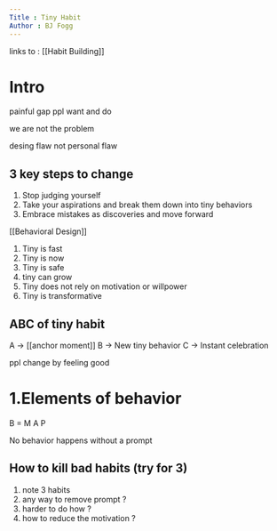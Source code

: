 ```yaml
---
Title : Tiny Habit
Author : BJ Fogg
---
```

links to : [[Habit Building]]

# Intro 
painful gap ppl want and do

we are not the problem

desing flaw not personal flaw

## 3 key steps to change
1. Stop judging yourself
2. Take your aspirations and break them down into tiny behaviors
3. Embrace mistakes as discoveries and move forward 

[[Behavioral Design]]
1. Tiny is fast
2. Tiny is now
3. Tiny is safe
4. tiny can grow
5. Tiny does not rely on motivation or willpower
6. Tiny is transformative


## ABC of tiny habit
A -> [[anchor moment]]
B -> New tiny behavior
C -> Instant celebration

ppl change by feeling good

# 1.Elements of behavior

B = M A P

No behavior happens without a prompt

## How to kill bad habits (try for 3)
1. note 3 habits
2. any way to remove prompt ?
3. harder to do how ?
4. how to reduce the motivation ?

